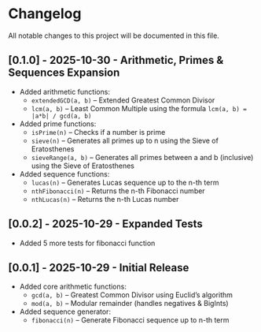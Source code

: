 # Changelog

All notable changes to this project will be documented in this file.

## [0.1.0] - 2025-10-30 - Arithmetic, Primes & Sequences Expansion

- Added arithmetic functions:
  - `extendedGCD(a, b)` – Extended Greatest Common Divisor
  - `lcm(a, b)` – Least Common Multiple using the formula `lcm(a, b) = |a*b| / gcd(a, b)`
- Added prime functions:
  - `isPrime(n)` – Checks if a number is prime
  - `sieve(n)` – Generates all primes up to n using the Sieve of Eratosthenes
  - `sieveRange(a, b)` – Generates all primes between a and b (inclusive) using the Sieve of Eratosthenes
- Added sequence functions:
  - `lucas(n)` – Generates Lucas sequence up to the n-th term
  - `nthFibonacci(n)` – Returns the n-th Fibonacci number
  - `nthLucas(n)` – Returns the n-th Lucas number

## [0.0.2] - 2025-10-29 - Expanded Tests

- Added 5 more tests for fibonacci function

## [0.0.1] - 2025-10-29 - Initial Release

- Added core arithmetic functions:
  - `gcd(a, b)` – Greatest Common Divisor using Euclid’s algorithm
  - `mod(a, b)` – Modular remainder (handles negatives & BigInts)
- Added sequence generator:
  - `fibonacci(n)` – Generate Fibonacci sequence up to n-th term
